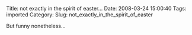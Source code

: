 Title: not exactly in the spirit of easter...
Date: 2008-03-24 15:00:40
Tags: imported
Category: 
Slug: not_exactly_in_the_spirit_of_easter

But funny nonetheless...

<object width="425" height="355"><param name="movie" value="http://www.youtube.com/v/FWuYa5NiYqk&rel=0"></param><param name="wmode" value="transparent"></param><embed src="http://www.youtube.com/v/FWuYa5NiYqk&rel=0" type="application/x-shockwave-flash" wmode="transparent" width="425" height="355"></embed></object>
